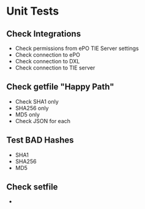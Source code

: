 # Unit Tests

## Check Integrations
* Check permissions from ePO TIE Server settings
* Check connection to ePO
* Check connection to DXL
* Check connection to TIE server

## Check getfile "Happy Path"
* Check SHA1 only
* SHA256 only
* MD5 only
* Check JSON for each

## Test BAD Hashes
* SHA1
* SHA256
* MD5

## Check setfile
* 